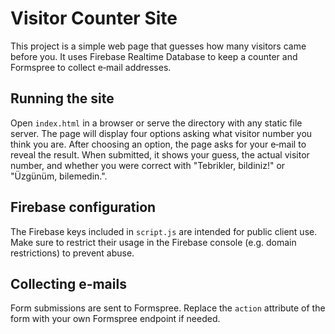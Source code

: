 # Visitor Counter Site

This project is a simple web page that guesses how many visitors came before you. It uses Firebase Realtime Database to keep a counter and Formspree to collect e‑mail addresses.

## Running the site

Open `index.html` in a browser or serve the directory with any static file server. The page will display four options asking what visitor number you think you are. After choosing an option, the page asks for your e‑mail to reveal the result. When submitted, it shows your guess, the actual visitor number, and whether you were correct with "Tebrikler, bildiniz!" or "Üzgünüm, bilemedin.".

## Firebase configuration

The Firebase keys included in `script.js` are intended for public client use. Make sure to restrict their usage in the Firebase console (e.g. domain restrictions) to prevent abuse.

## Collecting e‑mails

Form submissions are sent to Formspree. Replace the `action` attribute of the form with your own Formspree endpoint if needed.
